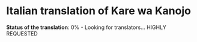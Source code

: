 # Italian translation of Kare wa Kanojo
**Status of the translation**: 0% - Looking for translators... HIGHLY REQUESTED
